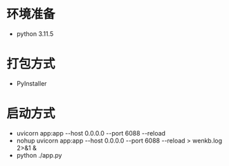 # 环境准备
- python 3.11.5
# 打包方式
- PyInstaller
# 启动方式
- uvicorn app:app --host 0.0.0.0 --port 6088 --reload
- nohup uvicorn app:app --host 0.0.0.0 --port 6088 --reload > wenkb.log 2>&1 &
- python ./app.py